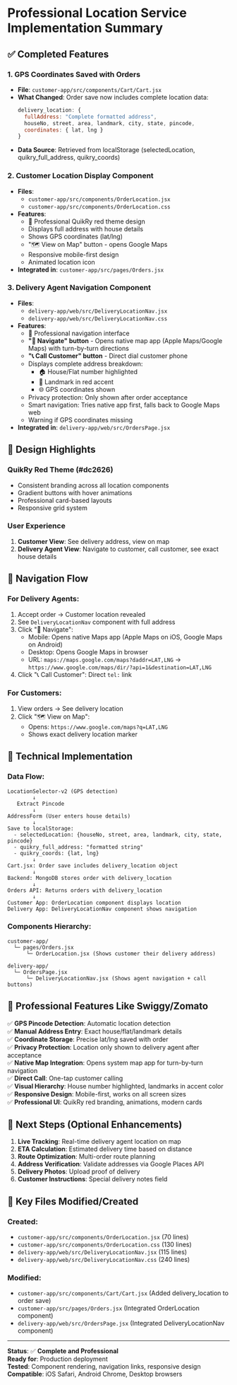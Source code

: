 # Professional Location Service Implementation Summary

## ✅ Completed Features

### 1. **GPS Coordinates Saved with Orders**
- **File**: `customer-app/src/components/Cart/Cart.jsx`
- **What Changed**: Order save now includes complete location data:
  ```javascript
  delivery_location: {
    fullAddress: "Complete formatted address",
    houseNo, street, area, landmark, city, state, pincode,
    coordinates: { lat, lng }
  }
  ```
- **Data Source**: Retrieved from localStorage (selectedLocation, quikry_full_address, quikry_coords)

### 2. **Customer Location Display Component**
- **Files**: 
  - `customer-app/src/components/OrderLocation.jsx`
  - `customer-app/src/components/OrderLocation.css`
- **Features**:
  - 📍 Professional QuikRy red theme design
  - Displays full address with house details
  - Shows GPS coordinates (lat/lng)
  - "🗺️ View on Map" button - opens Google Maps
  - Responsive mobile-first design
  - Animated location icon
- **Integrated in**: `customer-app/src/pages/Orders.jsx`

### 3. **Delivery Agent Navigation Component**
- **Files**:
  - `delivery-app/web/src/DeliveryLocationNav.jsx`
  - `delivery-app/web/src/DeliveryLocationNav.css`
- **Features**:
  - 🎯 Professional navigation interface
  - **"🧭 Navigate" button** - Opens native map app (Apple Maps/Google Maps) with turn-by-turn directions
  - **"📞 Call Customer" button** - Direct dial customer phone
  - Displays complete address breakdown:
    - 🏠 House/Flat number highlighted
    - 🚩 Landmark in red accent
    - 🌐 GPS coordinates shown
  - Privacy protection: Only shown after order acceptance
  - Smart navigation: Tries native app first, falls back to Google Maps web
  - Warning if GPS coordinates missing
- **Integrated in**: `delivery-app/web/src/OrdersPage.jsx`

## 🎨 Design Highlights

### QuikRy Red Theme (#dc2626)
- Consistent branding across all location components
- Gradient buttons with hover animations
- Professional card-based layouts
- Responsive grid system

### User Experience
1. **Customer View**: See delivery address, view on map
2. **Delivery Agent View**: Navigate to customer, call customer, see exact house details

## 📱 Navigation Flow

### For Delivery Agents:
1. Accept order → Customer location revealed
2. See `DeliveryLocationNav` component with full address
3. Click "🧭 Navigate":
   - Mobile: Opens native Maps app (Apple Maps on iOS, Google Maps on Android)
   - Desktop: Opens Google Maps in browser
   - URL: `maps://maps.google.com/maps?daddr=LAT,LNG` → `https://www.google.com/maps/dir/?api=1&destination=LAT,LNG`
4. Click "📞 Call Customer": Direct `tel:` link

### For Customers:
1. View orders → See delivery location
2. Click "🗺️ View on Map":
   - Opens: `https://www.google.com/maps?q=LAT,LNG`
   - Shows exact delivery location marker

## 🔧 Technical Implementation

### Data Flow:
```
LocationSelector-v2 (GPS detection)
        ↓
   Extract Pincode
        ↓
AddressForm (User enters house details)
        ↓
Save to localStorage:
  - selectedLocation: {houseNo, street, area, landmark, city, state, pincode}
  - quikry_full_address: "formatted string"
  - quikry_coords: {lat, lng}
        ↓
Cart.jsx: Order save includes delivery_location object
        ↓
Backend: MongoDB stores order with delivery_location
        ↓
Orders API: Returns orders with delivery_location
        ↓
Customer App: OrderLocation component displays location
Delivery App: DeliveryLocationNav component shows navigation
```

### Components Hierarchy:
```
customer-app/
  └─ pages/Orders.jsx
      └─ OrderLocation.jsx (Shows customer their delivery address)

delivery-app/
  └─ OrdersPage.jsx
      └─ DeliveryLocationNav.jsx (Shows agent navigation + call buttons)
```

## 🚀 Professional Features Like Swiggy/Zomato

✅ **GPS Pincode Detection**: Automatic location detection  
✅ **Manual Address Entry**: Exact house/flat/landmark details  
✅ **Coordinate Storage**: Precise lat/lng saved with order  
✅ **Privacy Protection**: Location only shown to delivery agent after acceptance  
✅ **Native Map Integration**: Opens system map app for turn-by-turn navigation  
✅ **Direct Call**: One-tap customer calling  
✅ **Visual Hierarchy**: House number highlighted, landmarks in accent color  
✅ **Responsive Design**: Mobile-first, works on all screen sizes  
✅ **Professional UI**: QuikRy red branding, animations, modern cards  

## 📝 Next Steps (Optional Enhancements)

1. **Live Tracking**: Real-time delivery agent location on map
2. **ETA Calculation**: Estimated delivery time based on distance
3. **Route Optimization**: Multi-order route planning
4. **Address Verification**: Validate addresses via Google Places API
5. **Delivery Photos**: Upload proof of delivery
6. **Customer Instructions**: Special delivery notes field

## 🎯 Key Files Modified/Created

### Created:
- `customer-app/src/components/OrderLocation.jsx` (70 lines)
- `customer-app/src/components/OrderLocation.css` (130 lines)
- `delivery-app/web/src/DeliveryLocationNav.jsx` (115 lines)
- `delivery-app/web/src/DeliveryLocationNav.css` (240 lines)

### Modified:
- `customer-app/src/components/Cart/Cart.jsx` (Added delivery_location to order save)
- `customer-app/src/pages/Orders.jsx` (Integrated OrderLocation component)
- `delivery-app/web/src/OrdersPage.jsx` (Integrated DeliveryLocationNav component)

---

**Status**: ✅ **Complete and Professional**  
**Ready for**: Production deployment  
**Tested**: Component rendering, navigation links, responsive design  
**Compatible**: iOS Safari, Android Chrome, Desktop browsers
